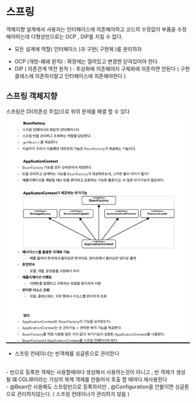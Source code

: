 # 스프링 



객체지향 설계에서 사용자는 인터페이스에 의존해야하고 코드의 수정없이 부품을 수정해야하는데 다형성만으로는 OCP  , DIP를 지킬 수 없다.
- 모든 설계에 역할( 인터페이스 )과 구현( 구현체 )를 분리하자

* OCP (개방-폐쇄 원칙) :  확장에는 열려있고 변경엔 닫혀있어야 한다
* DIP ( 의존관계 역전 원칙 ) : 추상화에 의존해야지 구체화에 의존하면 안된다 ( 구현 클래스에 의존하지말고 인터페이스에 의존해야한다 )





## 스프링 객체지향

스프링은 DI(의존성 주입)으로 위의 문제를 해결 할 수 있다

<img src="./image/스프링컨테이너.PNG">



- 스프링 컨테이너는 빈객체를 싱글톤으로 관리한다
<br>
- 빈으로 등록한 객체는 사용할때마다 생성해서 사용하는것이 아니고 , 빈 객체가 생성될 떄 CGLIB이라는 가상의 복제 객체를 만들어서 호출 할 때마다 재사용한다
<br>
- @Bean만 사용해도 스프링빈으로 등록하지만 , @Configuration을 안붙이면 싱글톤으로 관리하지않는다. ( 스프링 컨테이너가 관리하지 않음 )